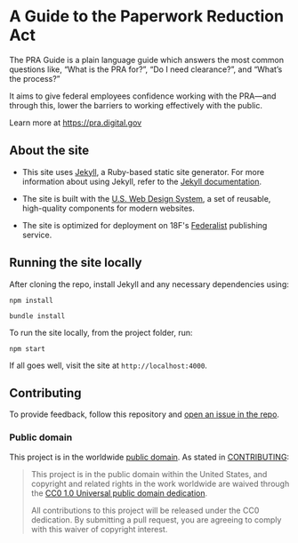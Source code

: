 # A Guide to the Paperwork Reduction Act

The PRA Guide is a plain language guide which answers the most common questions like, “What is the PRA for?”, “Do I need clearance?”, and “What’s the process?”

It aims to give federal employees confidence working with the PRA—and through this, lower the barriers to working effectively with the public.

Learn more at https://pra.digital.gov

## About the site

- This site uses [Jekyll](https://jekyllrb.com), a Ruby-based static site generator. For more information about using Jekyll, refer to the [Jekyll documentation](http://jekyllrb.com/docs/home/).

- The site is built with the [U.S. Web Design System](https://designsystem.digital.gov/), a set of reusable, high-quality components for modern websites.

- The site is optimized for deployment on 18F's [Federalist](https://federalist.18f.gov) publishing service.

## Running the site locally

After cloning the repo, install Jekyll and any necessary dependencies using:

```
npm install
```

```
bundle install
```

To run the site locally, from the project folder, run:

```
npm start
```

If all goes well, visit the site at `http://localhost:4000`.

## Contributing

To provide feedback, follow this repository and [open an issue in the repo](https://github.com/GSA/digitalgov-pra/issues/new).

### Public domain

This project is in the worldwide [public domain](LICENSE.md). As stated in [CONTRIBUTING](CONTRIBUTING.md):

> This project is in the public domain within the United States, and copyright and related rights in the work worldwide are waived through the [CC0 1.0 Universal public domain dedication](https://creativecommons.org/publicdomain/zero/1.0/).
>
> All contributions to this project will be released under the CC0 dedication. By submitting a pull request, you are agreeing to comply with this waiver of copyright interest.
